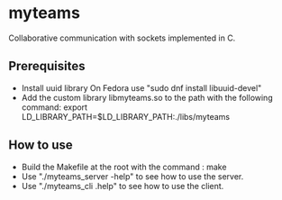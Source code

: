 # myteams

Collaborative communication with sockets implemented in C.

## Prerequisites

- Install uuid library
  On Fedora use "sudo dnf install libuuid-devel"
- Add the custom library libmyteams.so to the path with the following command: 
  export LD_LIBRARY_PATH=$LD_LIBRARY_PATH:./libs/myteams

## How to use

- Build the Makefile at the root with the command : make
- Use "./myteams_server -help" to see how to use the server.
- Use "./myteams_cli .help" to see how to use the client.
